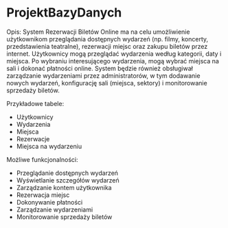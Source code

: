 # ProjektBazyDanych

Opis: System Rezerwacji Biletów Online ma na celu umożliwienie użytkownikom przeglądania dostępnych wydarzeń (np. filmy, koncerty, przedstawienia teatralne), rezerwacji miejsc oraz zakupu biletów przez internet. Użytkownicy mogą przeglądać wydarzenia według kategorii, daty i miejsca. Po wybraniu interesującego wydarzenia, mogą wybrać miejsca na sali i dokonać płatności online. System będzie również obsługiwał zarządzanie wydarzeniami przez administratorów, w tym dodawanie nowych wydarzeń, konfigurację sali (miejsca, sektory) i monitorowanie sprzedaży biletów.
 
Przykładowe tabele:
 
- Użytkownicy  
- Wydarzenia
- Miejsca
- Rezerwacje
- Miejsca na wydarzeniu


Możliwe funkcjonalności:
- Przeglądanie dostępnych wydarzeń
- Wyświetlanie szczegółów wydarzeń
- Zarządzanie kontem użytkownika
- Rezerwacja miejsc
- Dokonywanie płatności
- Zarządzanie wydarzeniami
- Monitorowanie sprzedaży biletów
